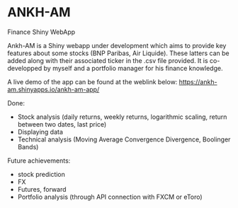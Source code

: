 # ANKH-AM
Finance Shiny WebApp

Ankh-AM is a Shiny webapp under development which aims to provide key features about some stocks (BNP Paribas, Air Liquide). These latters can be added along with their associated ticker in the .csv file provided. It is co-developped by myself and a portfolio manager for his finance knowledge.

A live demo of the app can be found at the weblink below:
https://ankh-am.shinyapps.io/ankh-am-app/

Done:
- Stock analysis (daily returns, weekly returns, logarithmic scaling, return between two dates, last price)
- Displaying data
- Technical analysis (Moving Average Convergence Divergence, Boolinger Bands)

Future achievements:
- stock prediction
- FX
- Futures, forward
- Portfolio analysis (through API connection with FXCM or eToro)

